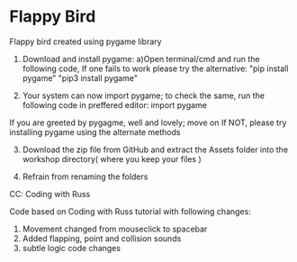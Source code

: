 # Flappy Bird
Flappy bird created using pygame library


1) Download and install pygame:
  a)Open terminal/cmd and run the following code, If one fails to work please try the alternative:
      "pip install pygame"
      "pip3 install pygame"
      
2) Your system can now import pygame; to check the same, run the following code in preffered editor:
  import  pygame
  
  If you are greeted by pygagme, well and lovely; move on
  If NOT, please try installing pygame using the alternate methods
  
3) Download the zip file from GitHub and extract the Assets folder into the workshop directory( where you keep your files )

4) Refrain from renaming the folders



CC: Coding with Russ

Code based on Coding with Russ tutorial with following changes:
1) Movement changed from mouseclick to spacebar
2) Added flapping, point and collision sounds
3) subtle logic code changes

